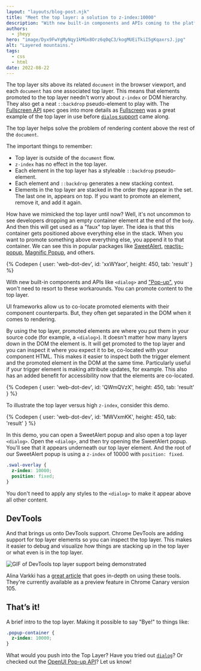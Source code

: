 ```yaml
---
layout: "layouts/blog-post.njk"
title: "Meet the top layer: a solution to z-index:10000"
description: "With new built-in components and APIs coming to the platform, what is this \"Top layer\" that they enable us to use?"
authors:
  - jheyy
hero: "image/Dyx9FwYgMyNqy1kMGx8Orz6q0qC3/kogMUEiTkiI5gKqaxrsJ.jpg"
alt: "Layered mountains."
tags:
  - css
  - html
date: 2022-08-22
---
```


The top layer sits above its related `document` in the browser viewport, and each `document` has one associated top layer. This means that elements promoted to the top layer needn't worry about `z-index` or DOM hierarchy. They also get a neat `::backdrop` pseudo-element to play with. The [Fullscreen API](https://fullscreen.spec.whatwg.org/#new-stacking-layer) spec goes into more details as [Fullscreen](https://developer.mozilla.org/docs/Web/API/Element/requestFullScreen) was a great example of the top layer in use before [`dialog` support](https://caniuse.com/dialog) came along.

The top layer helps solve the problem of rendering content above the rest of the `document`.

The important things to remember:
- Top layer is outside of the `document` flow.
- `z-index` has no effect in the top layer.
- Each element in the top layer has a styleable `::backdrop` pseudo-element.
- Each element and `::backdrop` generates a new stacking context.
- Elements in the top layer are stacked in the order they appear in the set. The last one in, appears on top. If you want to promote an element, remove it, and add it again.


How have we mimicked the top layer until now? Well, it's not uncommon to see developers dropping an empty container element at the end of the `body`. And then this will get used as a "faux" top layer. The idea is that this container gets positioned above everything else in the stack. When you want to promote something above everything else, you append it to that container. We can see this in popular packages like [SweetAlert](https://github.com/t4t5/sweetalert), [reactjs-popup](https://github.com/yjose/reactjs-popup), [Magnific Popup](https://github.com/dimsemenov/Magnific-Popup), and others. 

{% Codepen {
    user: 'web-dot-dev',
    id: 'xxWYaor',
    height: 450,
    tab: 'result'
  }
%}


With new built-in components and APIs like `<dialog>` and ["Pop-up"](https://open-ui.org/components/popup.research.explainer), you won't need to resort to these workarounds. You can promote content to the top layer. 

UI frameworks allow us to co-locate promoted elements with their component counterparts. But, they often get separated in the DOM when it comes to rendering.

By using the top layer, promoted elements are where you put them in your source code (for example, a `<dialog>`). It doesn't matter how many layers down in the DOM the element is. It will get promoted to the top layer and you can inspect it where you expect it to be, co-located with your component HTML. This makes it easier to inspect both the trigger element and the promoted element in the DOM at the same time. Particularly useful if your trigger element is making attribute updates, for example. This also has an added benefit for accessibility now that the elements are co-located.

{% Codepen {
    user: 'web-dot-dev',
    id: 'QWmQVzX',
    height: 450,
    tab: 'result'
  }
%}

To illustrate the top layer versus high `z-index`, consider this demo.

{% Codepen {
    user: 'web-dot-dev',
    id: 'MWVxmKK',
    height: 450,
    tab: 'result'
  }
%}

In this demo, you can open a SweetAlert popup and also open a top layer `<dialog>`. Open the `<dialog>`, and then try opening the SweetAlert popup. You'll see that it appears underneath our top layer element. And the root of our SweetAlert popup is using a `z-index` of 10000 with `position: fixed`.

```css
.swal-overlay {
  z-index: 10000;
  position: fixed;
}
```

You don't need to apply any styles to the `<dialog>` to make it appear above all other content.

## DevTools

And that brings us onto DevTools support. Chrome DevTools are adding support for top layer elements so you can inspect the top layer. This makes it easier to debug and visualize how things are stacking up in the top layer or what even is in the top layer.

![GIF of DevTools top layer support being demonstrated](https://wd.imgix.net/image/1D9D0Ls1ATa2ZPA9x2ZWrGFyZzT2/36Yck7O77zDipSNGNNbB.gif?auto=format&w=1600
)

Alina Varkki has a [great article](/blog/top-layer-devtools/) that goes in-depth on using these tools. They're currently available as a preview feature in Chrome Canary version 105.


## That’s it!

A brief intro to the top layer. Making it possible to say "Bye!" to things like:

```css
.popup-container {
  z-index: 10000;
}
```

What would you push into the Top Layer? Have you tried out [`dialog`](https://developer.mozilla.org/docs/Web/HTML/Element/dialog)? Or checked out the [OpenUI Pop-up API](https://open-ui.org/components/popup.research.explainer)? Let us know!


